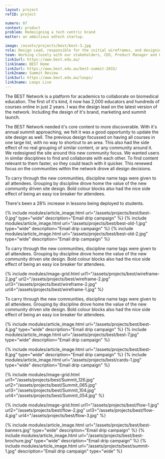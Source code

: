 ```yaml
---
layout: project
refID: project

numero: 07
context: product
problem: Redesigning a tech centric brand
matter: an ambitious edtech startup.

image: /assets/projects/best/best-3.jpg
role: Design Lead, responsible for the initial wireframes, and designing disciplines to thread through the site and event.
team: Working closely with our stakeholders, CEO, Product Manager and UI Designer for the new feature launch.
link1url: https://www.best.edu.au/
link1name: BEST Home
link2url: https://www.best.edu.au/best-summit-2015/
link2name: Summit Review
link3url: https://www.best.edu.au/loops/
link3name: Loops Live
---
```


The BEST Network is a platform for academics to collaborate on biomedical education. The first of it's kind, it now has 2,000 educators and hundreds of courses online in just 2 years. I was the design lead on the latest version of the network. Including the design of it's brand, marketing and summit launch.

The BEST Network needed it's core content to more discoverable. With it's annual summit approaching, we felt it was a good opportunity to update the site design as well. The previous design focussed on having all courses in one large list, with no way to shortcut to an area. This also had the side effect of no real grouping of similar content, or any community around it. We redesigned the site around this new community focus. We wanted users in similar disciplines to find and collaborate with each other. To find content relevant to them faster, so they could teach with it quicker. This renewed focus on the communities within the network drove all design decisions.

To carry through the new communities, discipline name tags were given to all attendees. Grouping by discipline drove home the value of the new community driven site design. Bold colour blocks also had the nice side effect of being an easy ice breaker for attendees.

There's been a 28% increase in lessons being deployed to students.

{% include modules/article_image.html url="/assets/projects/best/best-0.jpg" type="wide" description="Email drip campaign" %}
{% include modules/article_image.html url="/assets/projects/best/best-old-1.jpg" type="wide" description="Email drip campaign" %}
{% include modules/article_image.html url="/assets/projects/best/best-old-2.jpg" type="wide" description="Email drip campaign" %}

To carry through the new communities, discipline name tags were given to all attendees. Grouping by discipline drove home the value of the new community driven site design. Bold colour blocks also had the nice side effect of being an easy ice breaker for attendees.

{% include modules/image-grid.html url1="/assets/projects/best/wireframe-2.jpg" url2="/assets/projects/best/wireframe-2.jpg" url3="/assets/projects/best/wireframe-2.jpg" url4="/assets/projects/best/wireframe-1.jpg" %}

To carry through the new communities, discipline name tags were given to all attendees. Grouping by discipline drove home the value of the new community driven site design. Bold colour blocks also had the nice side effect of being an easy ice breaker for attendees.

{% include modules/article_image.html url="/assets/projects/best/best-4.jpg" type="wide" description="Email drip campaign" %}
{% include modules/article_image.html url="/assets/projects/best/best-7.jpg" type="wide" description="Email drip campaign" %}

{% include modules/article_image.html url="/assets/projects/best/best-8.jpg" type="wide" description="Email drip campaign" %}
{% include modules/article_image.html url="/assets/projects/best/cards-1.jpg" type="wide" description="Email drip campaign" %}

{% include modules/image-grid.html url1="/assets/projects/best/Summit_126.jpg" url2="/assets/projects/best/Summit_065.jpg" url3="/assets/projects/best/Summit_104.jpg" url4="/assets/projects/best/Summit_054.jpg" %}

{% include modules/image-grid.html url1="/assets/projects/best/flow-1.jpg" url2="/assets/projects/best/flow-2.jpg" url3="/assets/projects/best/flow-4.jpg" url4="/assets/projects/best/flow-3.jpg" %}

{% include modules/article_image.html url="/assets/projects/best/best-banners.jpg" type="wide" description="Email drip campaign" %}
{% include modules/article_image.html url="/assets/projects/best/best-brochure.jpg" type="wide" description="Email drip campaign" %}
{% include modules/article_image.html url="/assets/projects/best/summit-1.jpg" description="Email drip campaign" type="wide" %}
